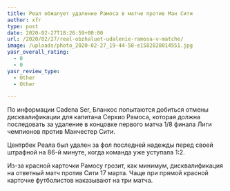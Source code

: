 ```yaml
---
title: Реал обжалует удаление Рамоса в матче против Ман Сити
author: xfr
type: post
date: 2020-02-27T18:26:59+00:00
url: /2020/02/27/real-obzhaluet-udalenie-ramosa-v-matche/
image: /uploads/photo_2020-02-27_19-44-58-e1582828014551.jpg
yasr_overall_rating:
  - 0
  - 0
yasr_review_type:
  - Other
  - Other

---
```

По информации Cadena Ser, Бланкос попытаются добиться отмены дисквалификации для капитана Серхио Рамоса, которая должна последовать за удаление в концовке первого матча 1/8 финала Лиги чемпионов против Манчестер Сити.

Центрбек Реала был удален за фол последней надежды перед своей штрафной на 86-й минуте, когда команда уже уступала 1:2.

Из-за красной карточки Рамосу грозит, как минимум, дисквалификация на ответный матч против Сити 17 марта. Чаще при прямой красной карточке футболистов наказывают на три матча.